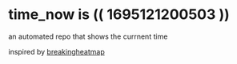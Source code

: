 # time_now is (( 1695121200503 ))

an automated repo that shows the currnent time

inspired by [breakingheatmap](https://github.com/breakingheatmap/breakingheatmap)